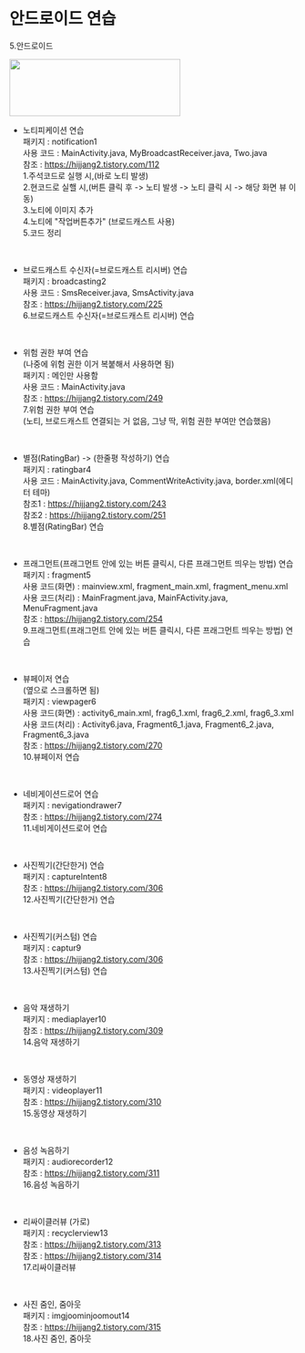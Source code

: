 # 안드로이드 연습
5.안드로이드 


<img src="https://www.gstatic.com/devrel-devsite/prod/v15f72515e1c53f03e6d573e85fc193d888eb8fb1758082e4a5ecf80f00fa48ef/android/images/lockup.svg" width="300" height="100">

- 노티피케이션 연습 <br>
패키지 : notification1 <br>
사용 코드 : MainActivity.java, MyBroadcastReceiver.java, Two.java <br>
참조 : https://hijjang2.tistory.com/112 <br>
1.주석코드로 실행 시,(바로 노티 발생) <br>
2.현코드로 실핼 시,(버튼 클릭 후 -> 노티 발생 -> 노티 클릭 시 -> 해당 화면 뷰 이동) <br>
3.노티에 이미지 추가 <br>
4.노티에 "작업버튼추가" (브로드캐스트 사용) <br>
5.코드 정리<br>
<br>

- 브로드캐스트 수신자(=브로드캐스트 리시버) 연습 <br>
패키지 : broadcasting2<br>
사용 코드 : SmsReceiver.java, SmsActivity.java<br>
참조 : https://hijjang2.tistory.com/225<br>
6.브로드캐스트 수신자(=브로드캐스트 리시버) 연습 <br>
<br>


- 위험 권한 부여 연습 <br>
(나중에 위험 권한 이거 복붙해서 사용하면 됨) <br>
패키지 : 메인만 사용함 <br>
사용 코드 : MainActivity.java<br>
참조 : https://hijjang2.tistory.com/249<br>
7.위험 권한 부여 연습 <br>
(노티, 브로드캐스트 연결되는 거 없음, 그냥 딱, 위험 권한 부여만 연습했음) <br>
<br>

- 별점(RatingBar) -> (한줄평 작성하기) 연습 <br>
패키지 : ratingbar4<br>
사용 코드 : MainActivity.java, CommentWriteActivity.java, border.xml(에디터 테마)<br>
참조1 : https://hijjang2.tistory.com/243<br>
참조2 : https://hijjang2.tistory.com/251<br>
8.별점(RatingBar) 연습 <br>
<br>

- 프래그먼트(프래그먼트 안에 있는 버튼 클릭시, 다른 프래그먼트 띄우는 방법) 연습 <br>
패키지 : fragment5<br>
사용 코드(화면) : mainview.xml, fragment_main.xml, fragment_menu.xml<br>
사용 코드(처리) : MainFragment.java, MainFActivity.java, MenuFragment.java<br>
참조 : https://hijjang2.tistory.com/254<br>
9.프래그먼트(프래그먼트 안에 있는 버튼 클릭시, 다른 프래그먼트 띄우는 방법) 연습 <br>
<br>

- 뷰페이저 연습 <br>
(옆으로 스크롤하면 됨) <br>
패키지 : viewpager6<br>
사용 코드(화면) : activity6_main.xml, frag6_1.xml, frag6_2.xml, frag6_3.xml <br>
사용 코드(처리) : Activity6.java, Fragment6_1.java, Fragment6_2.java, Fragment6_3.java<br>
참조 : https://hijjang2.tistory.com/270<br>
10.뷰페이저 연습 <br>
<br>

- 네비게이션드로어 연습 <br>
패키지 : nevigationdrawer7<br>
참조 : https://hijjang2.tistory.com/274<br>
11.네비게이션드로어 연습 <br>
<br>

- 사진찍기(간단한거) 연습 <br>
패키지 : captureIntent8<br>
참조 : https://hijjang2.tistory.com/306<br>
12.사진찍기(간단한거) 연습 <br>
<br>


- 사진찍기(커스텀) 연습 <br>
패키지 : captur9<br>
참조 : https://hijjang2.tistory.com/306<br>
13.사진찍기(커스텀) 연습 <br>
<br>


- 음악 재생하기 <br>
패키지 : mediaplayer10<br>
참조 : https://hijjang2.tistory.com/309<br>
14.음악 재생하기 <br>
<br>


- 동영상 재생하기 <br>
패키지 : videoplayer11<br>
참조 : https://hijjang2.tistory.com/310<br>
15.동영상 재생하기 <br>
<br>

- 음성 녹음하기 <br>
패키지 : audiorecorder12<br>
참조 : https://hijjang2.tistory.com/311<br>
16.음성 녹음하기 <br>
<br>


- 리싸이클러뷰 (가로)<br>
패키지 : recyclerview13<br>
참조 : https://hijjang2.tistory.com/313<br>
참조 : https://hijjang2.tistory.com/314<br>
17.리싸이클러뷰 <br>
<br>


- 사진 줌인, 줌아웃<br>
패키지 : imgjoominjoomout14<br>
참조 : https://hijjang2.tistory.com/315<br>
18.사진 줌인, 줌아웃 <br>
<br>

